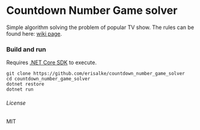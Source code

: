 # Countdown Number Game solver
Simple algorithm solving the problem of popular TV show. The rules can be found here: [wiki page](https://en.wikipedia.org/wiki/Countdown_(game_show)).

### Build and run
Requires [.NET Core SDK](https://www.microsoft.com/net/download/core) to execute.

```
git clone https://github.com/erisalke/countdown_number_game_solver
cd countdown_number_game_solver
dotnet restore
dotnet run
```

###### License
MIT